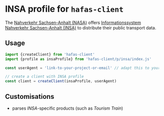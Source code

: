 # INSA profile for `hafas-client`

The [Nahverkehr Sachsen-Anhalt (NASA)](https://de.wikipedia.org/wiki/Nahverkehrsservice_Sachsen-Anhalt) offers [Informationssystem Nahverkehr Sachsen-Anhalt (INSA)](https://insa.de) to distribute their public transport data.

## Usage

```js
import {createClient} from 'hafas-client'
import {profile as insaProfile} from 'hafas-client/p/insa/index.js'

const userAgent = 'link-to-your-project-or-email' // adapt this to your project!

// create a client with INSA profile
const client = createClient(insaProfile, userAgent)
```


## Customisations

- parses *INSA*-specific products (such as *Tourism Train*)
